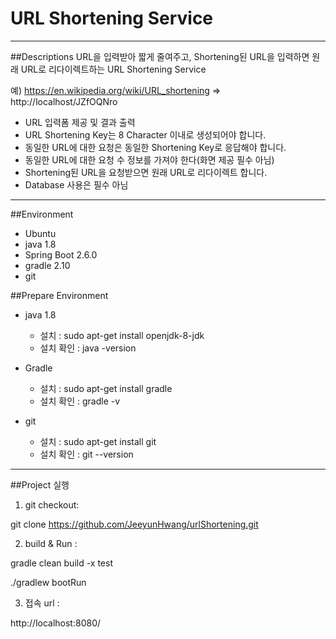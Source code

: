 # URL Shortening Service
-----
##Descriptions
URL을 입력받아 짧게 줄여주고, 
Shortening된 URL을 입력하면 원래 URL로 리다이렉트하는 URL Shortening Service

예) https://en.wikipedia.org/wiki/URL_shortening => http://localhost/JZfOQNro

- URL 입력폼 제공 및 결과 출력
- URL Shortening Key는 8 Character 이내로 생성되어야 합니다.
- 동일한 URL에 대한 요청은 동일한 Shortening Key로 응답해야 합니다.
- 동일한 URL에 대한 요청 수 정보를 가져야 한다(화면 제공 필수 아님)
- Shortening된 URL을 요청받으면 원래 URL로 리다이렉트 합니다.
- Database 사용은 필수 아님
-----
##Environment
- Ubuntu 
- java 1.8
- Spring Boot 2.6.0
- gradle 2.10
- git 

##Prepare Environment
- java 1.8
  - 설치 : sudo apt-get install openjdk-8-jdk
  - 설치 확인 : java -version 
  
- Gradle
  - 설치 : sudo apt-get install gradle
  - 설치 확인 : gradle -v
- git
  - 설치 : sudo apt-get install git
  - 설치 확인 : git --version
-----
##Project 실행
1. git checkout:

git clone https://github.com/JeeyunHwang/urlShortening.git

2. build & Run :

gradle clean build -x test

./gradlew bootRun

3. 접속 url :

http://localhost:8080/
